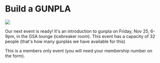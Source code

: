 # Build a GUNPLA 

![](/assets/gunpla.png)

Our next event is ready! It's an introduction to gunpla on Friday, Nov 25, 6-9pm, in the GSA lounge (icebreaker room). This event has a capacity of 32 people (that's how many gunplas we have available for this)

This is a members only event (you will need your membership number on the form).    

<!-- ***insert form here*** -->